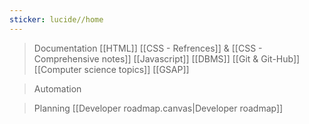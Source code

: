 ```yaml
---
sticker: lucide//home
---
```

> Documentation 
> [[HTML]]
> [[CSS - Refrences]] & [[CSS - Comprehensive notes]]
> [[Javascript]]
> [[DBMS]]
> [[Git & Git-Hub]]
> [[Computer science topics]]
> [[GSAP]]

> Automation 

> Planning
> [[Developer roadmap.canvas|Developer roadmap]]
